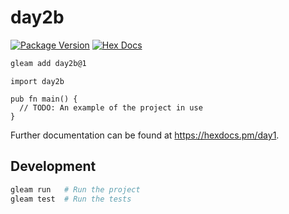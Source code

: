 # day2b

[![Package Version](https://img.shields.io/hexpm/v/day1)](https://hex.pm/packages/day1)
[![Hex Docs](https://img.shields.io/badge/hex-docs-ffaff3)](https://hexdocs.pm/day1/)

```sh
gleam add day2b@1
```
```gleam
import day2b

pub fn main() {
  // TODO: An example of the project in use
}
```

Further documentation can be found at <https://hexdocs.pm/day1>.

## Development

```sh
gleam run   # Run the project
gleam test  # Run the tests
```
